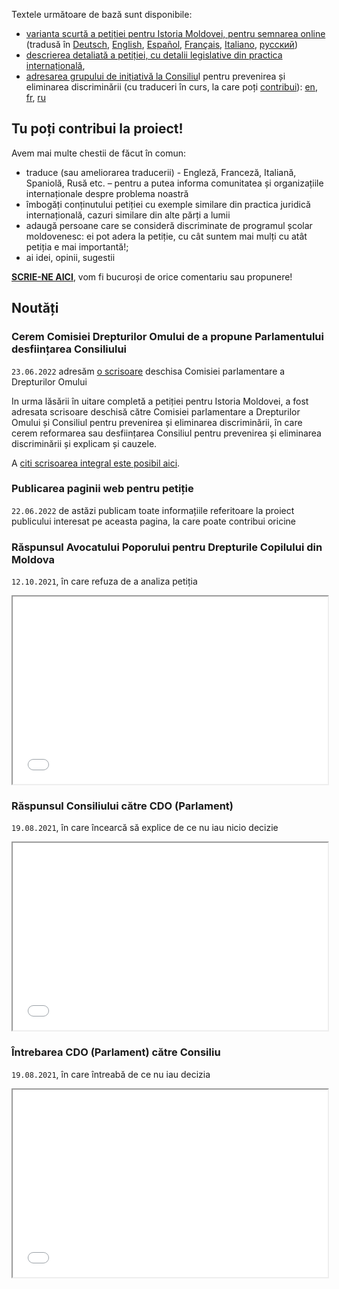 Textele următoare de bază sunt disponibile:  

- [varianta scurtă a petiției pentru Istoria Moldovei, pentru semnarea online](https://www.petitieonline.com/history-md) (tradusă în [Deutsch](https://www.petitionen.com/history-md), [English](https://www.petitions.net/history-md), [Español](https://www.peticiones.net/history-md), [Français](https://www.petitionenligne.com/history-md), [Italiano](https://www.petizioni.com/history-md), [русский](https://ru.petitions.net/history-md))
- [descrierea detaliată a petiției, cu detalii legislative din practica internațională](/istoria/descriere), 
- [adresarea grupului de inițiativă la Consiliu](/istoria/egalitate-md)l pentru prevenirea și eliminarea discriminării (cu traduceri în curs, la care poți [contribui](https://github.com/sdudnic/istoria)): [en](/istoria/egalitate-en), [fr](/istoria/egalitate-fr), [ru](/istoria/egalitate-ru)


## Tu poți contribui la proiect!

Avem mai multe chestii de făcut în comun: 
- traduce (sau ameliorarea traducerii) - Engleză, Franceză, Italiană, Spaniolă, Rusă etc. – pentru a putea informa comunitatea și organizațiile internaționale despre problema noastră 
- îmbogăți conținutului petiției cu exemple similare din practica juridică internațională, cazuri similare din alte părți a lumii
- adaugă persoane care se consideră discriminate de programul școlar moldovenesc: ei pot adera la petiție, cu cât suntem mai mulți cu atât petiția e mai importantă!;
- ai idei, opinii, sugestii 

**[SCRIE-NE AICI][1]**, vom fi bucuroși de orice comentariu sau propunere!


## Noutăți

### Cerem Comisiei Drepturilor Omului de a propune Parlamentului desființarea Consiliului
`23.06.2022` adresăm [o scrisoare][2] deschisa Comisiei parlamentare a Drepturilor Omului 

In urma lăsării în uitare completă a petiției pentru Istoria Moldovei, a fost adresata scrisoare deschisă către Comisiei parlamentare a Drepturilor Omului și Consiliul pentru prevenirea și eliminarea discriminării, în care cerem reformarea sau desființarea Consiliul pentru prevenirea și eliminarea discriminării și explicam și cauzele.

A [citi scrisoarea integral este posibil aici][2]. 

### Publicarea paginii web pentru petiție
`22.06.2022` de astăzi publicam toate informațiile referitoare la proiect publicului interesat pe aceasta pagina, la care poate contribui oricine 


### Răspunsul Avocatului Poporului pentru Drepturile Copilului din Moldova 
`12.10.2021`, în care refuza de a analiza petiția
<iframe src="./assets/2021_10_12_AnswerOmbudsman.pdf#toolbar=0" width="100%" height="300"></iframe>

### Răspunsul Consiliului către CDO (Parlament)
`19.08.2021`, în care încearcă să explice de ce nu iau nicio decizie

<iframe src="./assets/2021_09_03_AnswerConsiliuToParl_03_1779.pdf#toolbar=0" width="100%" height="300"></iframe>

### Întrebarea CDO (Parlament) către Consiliu
`19.08.2021`, în care întreabă de ce nu iau decizia

<iframe src="./assets/2021_08_19_QuestionParlamentToConsiliu.pdf#toolbar=0" width="100%" height="300"></iframe>

[1]: ./discussions
[2]: ./egalitate-22-06-2022
